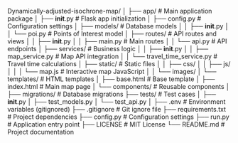 
Dynamically-adjusted-isochrone-map/
│
├── app/                              # Main application package
│   ├── __init__.py                   # Flask app initialization
│   ├── config.py                     # Configuration settings
│   ├── models/                       # Database models
│   │   ├── __init__.py
│   │   └── poi.py                    # Points of Interest model
│   ├── routes/                       # API routes and views
│   │   ├── __init__.py
│   │   ├── main.py                   # Main routes
│   │   └── api.py                    # API endpoints
│   ├── services/                     # Business logic
│   │   ├── __init__.py
│   │   ├── map_service.py            # Map API integration
│   │   └── travel_time_service.py    # Travel time calculations
│   ├── static/                       # Static files
│   │   ├── css/
│   │   ├── js/
│   │   │   └── map.js                # Interactive map JavaScript
│   │   └── images/
│   └── templates/                    # HTML templates
│       ├── base.html                 # Base template
│       ├── index.html                # Main map page
│       └── components/               # Reusable components
│
├── migrations/                       # Database migrations
├── tests/                            # Test cases
│   ├── __init__.py
│   ├── test_models.py
│   └── test_api.py
│
├── .env                              # Environment variables (gitignored)
├── .gitignore                        # Git ignore file
├── requirements.txt                  # Project dependencies
├── config.py                         # Configuration settings
├── run.py                            # Application entry point
├── LICENSE                           # MIT License
└── README.md                         # Project documentation